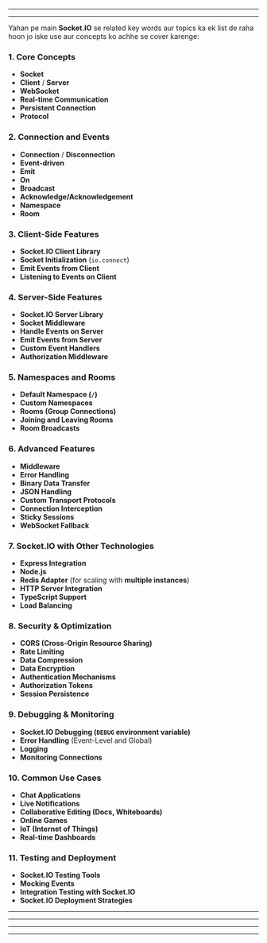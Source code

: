 




---
---

Yahan pe main **Socket.IO** se related key words aur topics ka ek list de raha hoon jo iske use aur concepts ko achhe se cover karenge:

### 1. **Core Concepts**
   - **Socket**
   - **Client** / **Server**
   - **WebSocket**
   - **Real-time Communication**
   - **Persistent Connection**
   - **Protocol**

### 2. **Connection and Events**
   - **Connection** / **Disconnection**
   - **Event-driven**
   - **Emit**
   - **On**
   - **Broadcast**
   - **Acknowledge/Acknowledgement**
   - **Namespace**
   - **Room**

### 3. **Client-Side Features**
   - **Socket.IO Client Library**
   - **Socket Initialization** (`io.connect`)
   - **Emit Events from Client**
   - **Listening to Events on Client**

### 4. **Server-Side Features**
   - **Socket.IO Server Library**
   - **Socket Middleware**
   - **Handle Events on Server**
   - **Emit Events from Server**
   - **Custom Event Handlers**
   - **Authorization Middleware**

### 5. **Namespaces and Rooms**
   - **Default Namespace (`/`)**
   - **Custom Namespaces**
   - **Rooms (Group Connections)**
   - **Joining and Leaving Rooms**
   - **Room Broadcasts**

### 6. **Advanced Features**
   - **Middleware**
   - **Error Handling**
   - **Binary Data Transfer**
   - **JSON Handling**
   - **Custom Transport Protocols**
   - **Connection Interception**
   - **Sticky Sessions**
   - **WebSocket Fallback**

### 7. **Socket.IO with Other Technologies**
   - **Express Integration**
   - **Node.js**
   - **Redis Adapter** (for scaling with **multiple instances**)
   - **HTTP Server Integration**
   - **TypeScript Support**
   - **Load Balancing**

### 8. **Security & Optimization**
   - **CORS (Cross-Origin Resource Sharing)**
   - **Rate Limiting**
   - **Data Compression**
   - **Data Encryption**
   - **Authentication Mechanisms**
   - **Authorization Tokens**
   - **Session Persistence**

### 9. **Debugging & Monitoring**
   - **Socket.IO Debugging (`DEBUG` environment variable)**
   - **Error Handling** (Event-Level and Global)
   - **Logging**
   - **Monitoring Connections**

### 10. **Common Use Cases**
   - **Chat Applications**
   - **Live Notifications**
   - **Collaborative Editing (Docs, Whiteboards)**
   - **Online Games**
   - **IoT (Internet of Things)**
   - **Real-time Dashboards**

### 11. **Testing and Deployment**
   - **Socket.IO Testing Tools**
   - **Mocking Events**
   - **Integration Testing with Socket.IO**
   - **Socket.IO Deployment Strategies**





---
---




---
---



